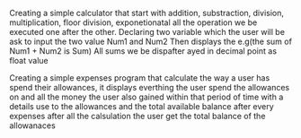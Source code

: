 Creating a simple calculator that start with addition, substraction, division, multiplication, floor division, exponetionatal all the operation we be executed one after the other.
Declaring two variable which the user will be ask to input the two value Num1 and Num2 
Then displays the e.g(the sum of Num1 + Num2 is Sum) 
All sums we be dispafter ayed in decimal point as float value


Creating a simple expenses program that calculate the way a user has spend their allowances, it displays everthing the user spend the allowances on and all the money the user also gained within that period of time 
with a details use to the allowances and the total available balance after every expenses after all the calsulation the user get the total balance of the allowanaces 
